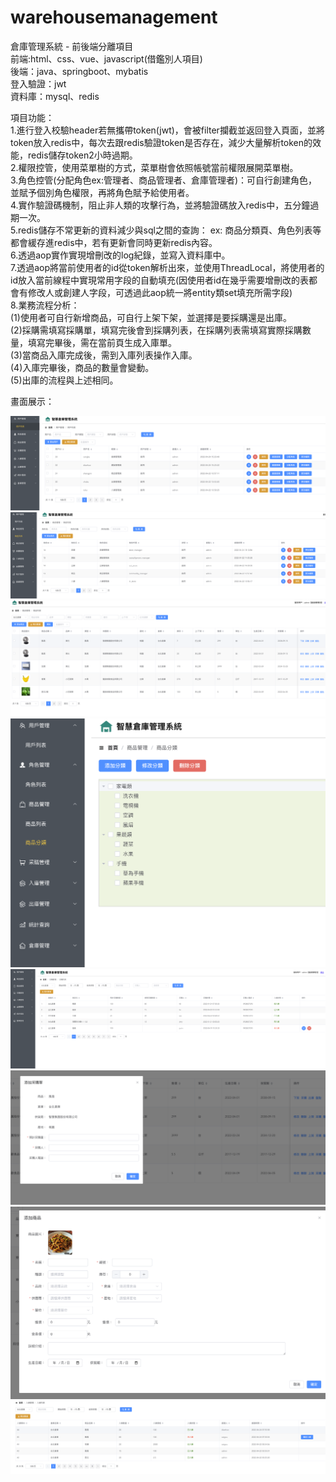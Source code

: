 # warehousemanagement  
倉庫管理系統 - 前後端分離項目  
前端:html、css、vue、javascript(借鑑別人項目)  
後端：java、springboot、mybatis  
登入驗證：jwt         
資料庫：mysql、redis  

項目功能：  
1.進行登入校驗header若無攜帶token(jwt)，會被filter攔截並返回登入頁面，並將token放入redis中，每次去跟redis驗證token是否存在，減少大量解析token的效能，redis儲存token2小時過期。  
2.權限控管，使用菜單樹的方式，菜單樹會依照帳號當前權限展開菜單樹。  
3.角色控管(分配角色ex:管理者、商品管理者、倉庫管理者)：可自行創建角色，並賦予個別角色權限，再將角色賦予給使用者。  
4.實作驗證碼機制，阻止非人類的攻擊行為，並將驗證碼放入redis中，五分鐘過期一次。  
5.redis儲存不常更新的資料減少與sql之間的查詢： ex: 商品分類頁、角色列表等都會緩存進redis中，若有更新會同時更新redis內容。  
6.透過aop實作實現增刪改的log紀錄，並寫入資料庫中。  
7.透過aop將當前使用者的id從token解析出來，並使用ThreadLocal，將使用者的id放入當前線程中實現常用字段的自動填充(因使用者id在幾乎需要增刪改的表都會有修改人或創建人字段，可透過此aop統一將entity類set填充所需字段)  
8.業務流程分析：  
   (1)使用者可自行新增商品，可自行上架下架，並選擇是要採購還是出庫。  
   (2)採購需填寫採購單，填寫完後會到採購列表，在採購列表需填寫實際採購數量，填寫完畢後，需在當前頁生成入庫單。  
   (3)當商品入庫完成後，需到入庫列表操作入庫。  
   (4)入庫完畢後，商品的數量會變動。  
   (5)出庫的流程與上述相同。
   

畫面展示：    

![image](https://github.com/ianian66666/warehousemanagement/blob/master/%E6%88%AA%E5%9C%96%202023-08-02%20%E4%B8%8B%E5%8D%886.47.04.png)
![image](https://github.com/ianian66666/warehousemanagement/blob/master/%E6%88%AA%E5%9C%96%202023-08-02%20%E4%B8%8B%E5%8D%886.52.18.png)
![image](https://github.com/ianian66666/warehousemanagement/blob/master/%E6%88%AA%E5%9C%96%202023-08-02%20%E4%B8%8B%E5%8D%886.52.46.png)
![image](https://github.com/ianian66666/warehousemanagement/blob/master/%E6%88%AA%E5%9C%96%202023-08-02%20%E4%B8%8B%E5%8D%886.52.56.png)
![image](https://github.com/ianian66666/warehousemanagement/blob/master/%E6%88%AA%E5%9C%96%202023-08-02%20%E4%B8%8B%E5%8D%886.59.25.png)
![image](https://github.com/ianian66666/warehousemanagement/blob/master/%E6%88%AA%E5%9C%96%202023-08-02%20%E4%B8%8B%E5%8D%887.14.25.png)
![image](https://github.com/ianian66666/warehousemanagement/blob/master/%E6%88%AA%E5%9C%96%202023-08-02%20%E4%B8%8B%E5%8D%888.01.03.png)
![image](https://github.com/ianian66666/warehousemanagement/blob/master/%E6%88%AA%E5%9C%96%202023-08-02%20%E4%B8%8B%E5%8D%887.01.22.png)


